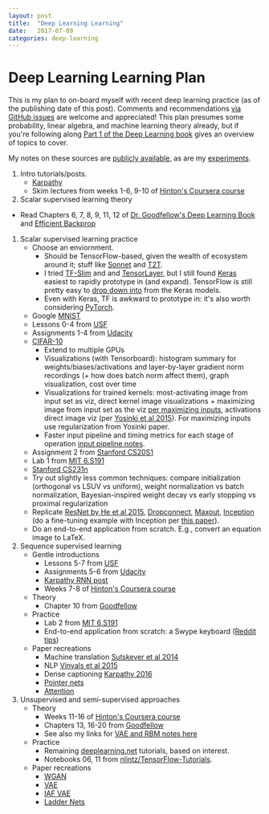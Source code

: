 ```yaml
---
layout: post
title:  "Deep Learning Learning"
date:   2017-07-09
categories: deep-learning
---
```


# Deep Learning Learning Plan

This is my plan to on-board myself with recent deep learning practice (as of the publishing date of this post). Comments and recommendations [via GitHub issues](https://github.com/vlad17/vlad17.github.io/issues) are welcome and appreciated! This plan presumes some probability, linear algebra, and machine learning theory already, but if you're following along [Part 1 of the Deep Learning book](http://www.deeplearningbook.org/) gives an overview of topics to cover.

My notes on these sources are [publicly available](https://github.com/vlad17/ml-notes), as are my [experiments](https://github.com/vlad17/learning-to-deep-learn).

1. Intro tutorials/posts.
    * [Karpathy](http://karpathy.github.io/neuralnets/)
    * Skim lectures from weeks 1-6, 9-10 of [Hinton's Coursera course](https://www.coursera.org/learn/neural-networks)
1. Scalar supervised learning theory
  * Read Chapters 6, 7, 8, 9, 11, 12 of [Dr. Goodfellow's Deep Learning Book](http://www.deeplearningbook.org/) and [Efficient Backprop](http://yann.lecun.com/exdb/publis/pdf/lecun-98b.pdf)
1. Scalar supervised learning practice
    * Choose an enviornment.
        * Should be TensorFlow-based, given the wealth of ecosystem around it; stuff like [Sonnet](https://github.com/deepmind/sonnet) and [T2T](https://github.com/tensorflow/tensor2tensor).
        * I tried [TF-Slim](https://github.com/tensorflow/models/blob/master/inception/inception/slim/README.md) and and [TensorLayer](https://github.com/zsdonghao/tensorlayer), but I still found [Keras](https://keras.io/) easiest to rapidly prototype in (and expand). TensorFlow is still pretty easy to [drop down into](https://blog.keras.io/keras-as-a-simplified-interface-to-tensorflow-tutorial.html) from the Keras models.
        * Even with Keras, TF is awkward to prototype in: it's also worth considering [PyTorch](http://pytorch.org/).
    * Google [MNIST](https://www.tensorflow.org/get_started/mnist/pros)
    * Lessons 0-4 from [USF](http://course.fast.ai/index.html)
    * Assignments 1-4 from [Udacity](https://www.udacity.com/course/deep-learning--ud730)
    * [CIFAR-10](https://www.tensorflow.org/tutorials/deep_cnn)
      * Extend to multiple GPUs
      * Visualizations (with Tensorboard): histogram summary for weights/biases/activations and layer-by-layer gradient norm recordings (+ how does batch norm affect them), graph visualization, cost over time
      * Visualizations for trained kernels: most-activating image from input set as viz, direct kernel image visualizations + maximizing image from input set as the viz [per maximizing inputs](https://blog.keras.io/how-convolutional-neural-networks-see-the-world.html), activations direct image viz (per [Yosinki et al 2015](http://yosinski.com/media/papers/Yosinski__2015__ICML_DL__Understanding_Neural_Networks_Through_Deep_Visualization__.pdf)). For maximizing inputs use regularization from Yosinki paper.
      * Faster input pipeline and timing metrics for each stage of operation [input pipeline notes](http://web.stanford.edu/class/cs20si/lectures/notes_09.pdf).
    * Assignment 2 from [Stanford CS20S1](http://web.stanford.edu/class/cs20si/syllabus.html)
    * Lab 1 from [MIT 6.S191](https://github.com/yala/introdeeplearning)
    * [Stanford CS231n](http://cs231n.github.io/)
    * Try out slightly less common techniques: compare initialization (orthogonal vs LSUV vs uniform), weight normalization vs batch normalization, Bayesian-inspired weight decay vs early stopping vs proximal regularization
    * Replicate [ResNet by He et al 2015](https://arxiv.org/abs/1512.03385), [Dropconnect](http://cs.nyu.edu/~wanli/dropc/), [Maxout](https://arxiv.org/abs/1302.4389), [Inception](https://github.com/tensorflow/models/tree/master/inception) (do a fine-tuning example with Inception per [this paper](http://proceedings.mlr.press/v32/donahue14.pdf)).
    * Do an end-to-end application from scratch. E.g., convert an equation image to LaTeX.
1. Sequence supervised learning
    * Gentle introductions
        * Lessons 5-7 from [USF](http://course.fast.ai/index.html)    
        * Assignments 5-6 from [Udacity](https://www.udacity.com/course/deep-learning--ud730)
        * [Karpathy RNN post](http://karpathy.github.io/2015/05/21/rnn-effectiveness/)
        * Weeks 7-8 of [Hinton's Coursera course](https://www.coursera.org/learn/neural-networks)
    * Theory
        * Chapter 10 from [Goodfellow](http://www.deeplearningbook.org/)
    * Practice
        * Lab 2 from [MIT 6.S191](https://github.com/yala/introdeeplearning)
        * End-to-end application from scratch: a Swype keyboard ([Reddit tips](https://www.reddit.com/r/MachineLearning/comments/5ogbd5/d_training_lstms_in_practice_tips_and_tricks/))
    * Paper recreations
        * Machine translation [Sutskever et al 2014](https://arxiv.org/abs/1409.3215)
        * NLP [Vinyals et al 2015](https://arxiv.org/abs/1412.7449)
        * Dense captioning [Karpathy 2016](http://cs.stanford.edu/people/karpathy/densecap/)
        * [Pointer nets](https://arxiv.org/abs/1506.03134)
        * [Attention](https://arxiv.org/abs/1706.03762)        
1. Unsupervised and semi-supervised approaches
    * Theory
        * Weeks 11-16 of [Hinton's Coursera course](https://www.coursera.org/learn/neural-networks)
        * Chapters 13, 16-20 from [Goodfellow](http://www.deeplearningbook.org/)
        * See also my links for [VAE and RBM notes here](https://github.com/vlad17/ml-notes/tree/master/deep-learning)
    * Practice
        * Remaining [deeplearning.net](http://deeplearning.net/tutorial/) tutorials, based on interest.
        * Notebooks 06, 11 from [nlintz/TensorFlow-Tutorials](https://github.com/nlintz/TensorFlow-Tutorials).
    * Paper recreations
        * [WGAN](https://arxiv.org/abs/1701.07875)
        * [VAE](https://arxiv.org/abs/1312.6114)
        * [IAF VAE](https://arxiv.org/abs/1606.04934)
        * [Ladder Nets](https://arxiv.org/abs/1507.02672)

[//]: # (% LocalWords: TF nlintz deeplearning Coursera Reddit )
        
